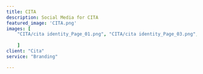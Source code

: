 ```yaml
---
title: CITA
description: Social Media for CITA
featured_image: 'CITA.png'
images: [ 
	"CITA/cita identity_Page_01.png", "CITA/cita identity_Page_03.png", "CITA/cita identity_Page_04.png", "CITA/cita identity_Page_05.png", "CITA/cita identity_Page_06.png", "CITA/cita identity_Page_07.png", "CITA/cita identity_Page_08.png", "CITA/cita identity_Page_09.png", "CITA/cita identity_Page_10.png", "CITA/cita identity_Page_11.png", "CITA/cita identity_Page_12.png", "CITA/cita identity_Page_13.png", "CITA/cita identity_Page_14.png", "CITA/cita identity_Page_15.png", "CITA/cita identity_Page_16.png", "CITA/cita identity_Page_17.png", "CITA/cita identity_Page_18.png", "CITA/cita identity_Page_19.png", "CITA/cita identity_Page_20.png", "CITA/cita identity_Page_21.png", "CITA/cita identity_Page_22.png", "CITA/cita identity_Page_23.png"
	
	]
client: "Cita"
service: "Branding"

---
```

